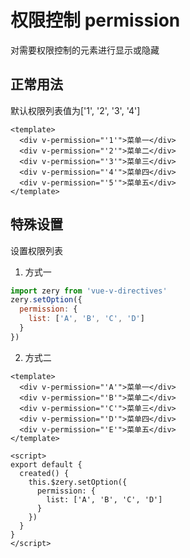 # 权限控制 permission
对需要权限控制的元素进行显示或隐藏
## 正常用法
默认权限列表值为['1', '2', '3', '4']
```vue
<template>
  <div v-permission="'1'">菜单一</div>
  <div v-permission="'2'">菜单二</div>
  <div v-permission="'3'">菜单三</div>
  <div v-permission="'4'">菜单四</div>
  <div v-permission="'5'">菜单五</div>
</template>
```
<template>
  <div v-permission="'1'">菜单一</div>
  <div v-permission="'2'">菜单二</div>
  <div v-permission="'3'">菜单三</div>
  <div v-permission="'4'">菜单四</div>
  <div v-permission="'5'">菜单五</div>
</template>

## 特殊设置
设置权限列表
1. 方式一
```javascript
import zery from 'vue-v-directives'
zery.setOption({
  permission: {
    list: ['A', 'B', 'C', 'D']
  }
})
```
2. 方式二
```vue
<template>
  <div v-permission="'A'">菜单一</div>
  <div v-permission="'B'">菜单二</div>
  <div v-permission="'C'">菜单三</div>
  <div v-permission="'D'">菜单四</div>
  <div v-permission="'E'">菜单五</div>
</template>

<script>
export default {
  created() {
    this.$zery.setOption({
      permission: {
        list: ['A', 'B', 'C', 'D']
      }
    })
  }
}
</script>
```
